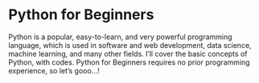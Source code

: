 # Python for Beginners 

Python is a popular, easy-to-learn, and very powerful programming language, which is used in software and web development, data science, machine learning, and many other fields. I’ll cover the basic concepts of Python, with codes. Python for Beginners requires no prior programming experience, so let’s gooo...!